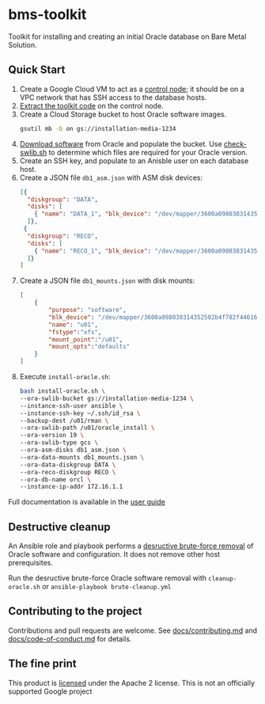 # bms-toolkit

Toolkit for installing and creating an initial Oracle database on Bare Metal Solution.

## Quick Start 

1. Create a Google Cloud VM to act as a [control node](/docs/user-guide#control-node-requirements); it should be on a VPC network that has SSH access to the database hosts.
1. [Extract the toolkit code](/docs/user-guide#installing-the-toolkit) on the control node.
1. Create a Cloud Storage bucket to host Oracle software images.  
     ```bash
     gsutil mb -b on gs://installation-media-1234
     ```
1. [Download software](/docs/user-guide#downloading-and-staging-the-oracle-software) from Oracle and populate the bucket.  Use [check-swlib.sh](/docs/user-guide#validating-media) to determine which files are required for your Oracle version.
1. Create an SSH key, and populate to an Anisble user on each database host.
1. Create a JSON file `db1_asm.json` with ASM disk devices:
    ```json
    [{
      "diskgroup": "DATA",
      "disks": [
        { "name": "DATA_1", "blk_device": "/dev/mapper/3600a098038314352502b4f782f446155" },
      ]},
     {
      "diskgroup": "RECO",
      "disks": [
        { "name": "RECO_1", "blk_device": "/dev/mapper/3600a098038314352502b4f782f446162" },
      ]}
    ]
    ```
1. Create a JSON file `db1_mounts.json` with disk mounts:
    ```json
    [
        {
            "purpose": "software",
            "blk_device": "/dev/mapper/3600a098038314352502b4f782f446161",
            "name": "u01",
            "fstype":"xfs",
            "mount_point":"/u01",
            "mount_opts":"defaults"
        }
    ]
    ```
1. Execute `install-oracle.sh`:
    ```bash
    bash install-oracle.sh \
    --ora-swlib-bucket gs://installation-media-1234 \
    --instance-ssh-user ansible \
    --instance-ssh-key ~/.ssh/id_rsa \
    --backup-dest /u01/rman \
    --ora-swlib-path /u01/oracle_install \
    --ora-version 19 \
    --ora-swlib-type gcs \
    --ora-asm-disks db1_asm.json \
    --ora-data-mounts db1_mounts.json \
    --ora-data-diskgroup DATA \
    --ora-reco-diskgroup RECO \
    --ora-db-name orcl \
    --instance-ip-addr 172.16.1.1
    ```

Full documentation is available in the [user guide](/docs/user-guide)

## Destructive cleanup

An Ansible role and playbook performs a [desructive brute-force removal](/docs/user-guide#destructive-cleanup) of Oracle software and configuration.  It does not remove other host prerequisites.

Run the desructive brute-force Oracle software removal with `cleanup-oracle.sh` or `ansible-playbook brute-cleanup.yml`

## Contributing to the project

Contributions and pull requests are welcome.  See [docs/contributing.md](docs/contributing.md) and [docs/code-of-conduct.md](docs/code-of-conduct.md) for details.

## The fine print

This product is [licensed](LICENSE.md) under the Apache 2 license.  This is not an officially supported Google project
